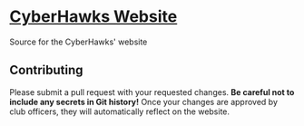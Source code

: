 # [CyberHawks Website](https://cyberhawks.org)
Source for the CyberHawks' website

## Contributing

Please submit a pull request with your requested changes. **Be careful not to include any secrets in Git history!** Once your changes are approved by club officers, they will automatically reflect on the website.
